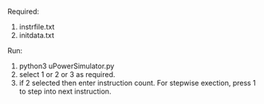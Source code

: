 Required:
1) instrfile.txt
2) initdata.txt

Run:
1) python3 uPowerSimulator.py
2) select 1 or 2 or 3 as required.
3) if 2 selected then enter instruction count.
For stepwise exection, press 1 to step into next instruction.
